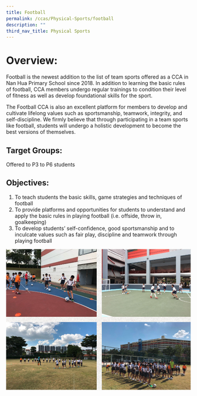 ```yaml
---
title: Football
permalink: /ccas/Physical-Sports/football
description: ""
third_nav_title: Physical Sports
---
```

# Overview:
Football is the newest addition to the list of team sports offered as a CCA in Nan Hua Primary School since 2018. In addition to learning the basic rules of football, CCA members undergo regular trainings to condition their level of fitness as well as develop foundational skills for the sport.

The Football CCA is also an excellent platform for members to develop and cultivate lifelong values such as sportsmanship, teamwork, integrity, and self-discipline. We firmly believe that through participating in a team sports like football, students will undergo a holistic development to become the best versions of themselves.

## Target Groups:

Offered to P3 to P6 students

## Objectives:

1. To teach students the basic skills, game strategies and techniques of football
2. To provide platforms and opportunities for students to understand and apply the basic rules in playing football (i.e. offside, throw in, goalkeeping)
3. To develop students’ self-confidence, good sportsmanship and to inculcate values such as fair play, discipline and teamwork through playing football

![](/images/nanhua%20ss4.png)